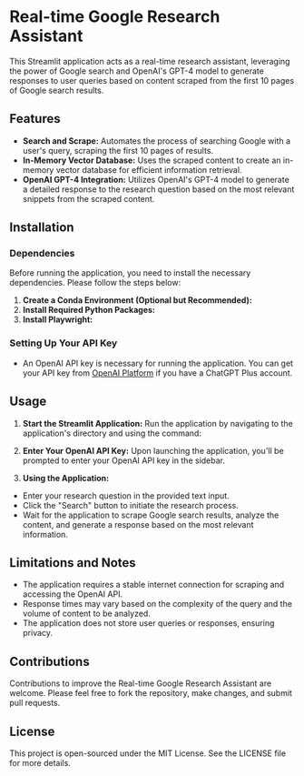 # Real-time Google Research Assistant

This Streamlit application acts as a real-time research assistant, leveraging the power of Google search and OpenAI's GPT-4 model to generate responses to user queries based on content scraped from the first 10 pages of Google search results.

## Features

- **Search and Scrape:** Automates the process of searching Google with a user's query, scraping the first 10 pages of results.
- **In-Memory Vector Database:** Uses the scraped content to create an in-memory vector database for efficient information retrieval.
- **OpenAI GPT-4 Integration:** Utilizes OpenAI's GPT-4 model to generate a detailed response to the research question based on the most relevant snippets from the scraped content.

## Installation

### Dependencies

Before running the application, you need to install the necessary dependencies. Please follow the steps below:

1. **Create a Conda Environment (Optional but Recommended):**
2. **Install Required Python Packages:**
3. **Install Playwright:**

### Setting Up Your API Key

- An OpenAI API key is necessary for running the application. You can get your API key from [OpenAI Platform](https://platform.openai.com/api-keys) if you have a ChatGPT Plus account.

## Usage

1. **Start the Streamlit Application:**
Run the application by navigating to the application's directory and using the command:

2. **Enter Your OpenAI API Key:**
Upon launching the application, you'll be prompted to enter your OpenAI API key in the sidebar.

3. **Using the Application:**
- Enter your research question in the provided text input.
- Click the "Search" button to initiate the research process.
- Wait for the application to scrape Google search results, analyze the content, and generate a response based on the most relevant information.

## Limitations and Notes

- The application requires a stable internet connection for scraping and accessing the OpenAI API.
- Response times may vary based on the complexity of the query and the volume of content to be analyzed.
- The application does not store user queries or responses, ensuring privacy.

## Contributions

Contributions to improve the Real-time Google Research Assistant are welcome. Please feel free to fork the repository, make changes, and submit pull requests.

## License

This project is open-sourced under the MIT License. See the LICENSE file for more details.
